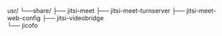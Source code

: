 usr/ 
   └──share/
      ├── jitsi-meet
      ├── jitsi-meet-turnserver
      ├── jitsi-meet-web-config
      ├── jitsi-videobridge   
      └── jicofo
